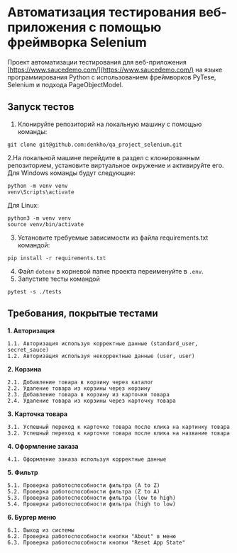 # Автоматизация тестирования веб-приложения с помощью фреймворка Selenium

Проект автоматизации тестирования для веб-приложения [https://www.saucedemo.com/](https://www.saucedemo.com/) на языке программирования Python с использованием фреймворков PyTesе, Selenium и подхода PageObjectModel.

## Запуск тестов
1. Клонируйте репозиторий на локальную машину с помощью команды:
```
git clone git@github.com:denkho/qa_project_selenium.git
```
2.На локальной машине перейдите в раздел с клонированным репозиторием, установите виртуальное окружение и активируйте его. 
Для Windows команды будут следующие:
```
python -m venv venv
venv\Scripts\activate
```
Для Linux:
```
python3 -m venv venv
source venv/bin/activate
```
3. Установите требуемые зависимости из файла requirements.txt командой:
```
pip install -r requirements.txt
```
4. Файл `dotenv` в корневой папке проекта переименуйте в `.env`.
5. Запустите тесты командой
```
pytest -s ./tests
```


## Требования, покрытые тестами

**1. Авторизация**

    1.1. Авторизация используя корректные данные (standard_user, secret_sauce)
    1.2. Авторизация используя некорректные данные (user, user)

**2. Корзина**

    2.1. Добавление товара в корзину через каталог
    2.2. Удаление товара из корзины через корзину
    2.3. Добавление товара в корзину из карточки товара
    2.4. Удаление товара из корзины через карточку товара

**3. Карточка товара**

    3.1. Успешный переход к карточке товара после клика на картинку товара
    3.2. Успешный переход к карточке товара после клика на название товара

**4. Оформление заказа**

    4.1. Оформление заказа используя корректные данные

**5. Фильтр**

    5.1. Проверка работоспособности фильтра (A to Z)
    5.2. Проверка работоспособности фильтра (Z to A)
    5.3. Проверка работоспособности фильтра (low to high)
    5.4. Проверка работоспособности фильтра (high to low)

**6. Бургер меню**

    6.1. Выход из системы
    6.2. Проверка работоспособности кнопки "About" в меню
    6.3. Проверка работоспособности кнопки "Reset App State"


